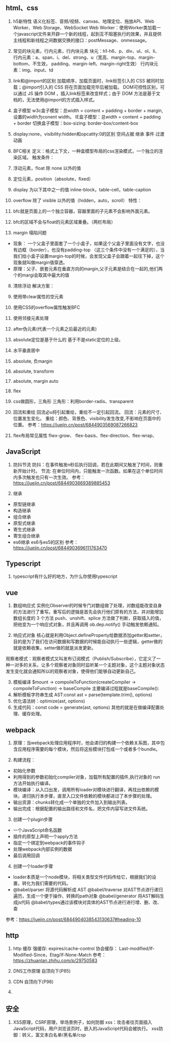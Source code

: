 ## html、css
1. h5新特性
语义化标签、音频/视频、canvas、地理定位、拖放API、Web Worker、Web Storage、WebSocket
Web Worker：使用Worker类加载一个javascript文件来开辟一个新的线程，起到互不阻塞执行的效果，并且提供主线程和新线程之间数据交换的接口：postMessage、onmessage。

2. 常见的块元素，行内元素，行内块元素
块元：h1-h6、p、div、ul、ol、li、
行内元素：a、span、i、del、strong、u（宽高、margin-top、margin-bottom、不生效， padding、margin-left、margin-right生效）
行内块元素：img、input、td

3. link和@import的区别
加载顺序，加载页面时，link标签引入的 CSS 被同时加载；@import引入的 CSS 将在页面加载完毕后被加载。
DOM可控性区别，可以通过 JS 操作 DOM ，插入link标签来改变样式；由于 DOM 方法是基于文档的，无法使用@import的方式插入样式。

4. 盒子模型
w3c盒子模型：总width = content + padding + border + margin, 设置的width为conent width。
IE盒子模型：总width = content + padding + border
切换盒子模型：box-sizing: border-box/content-box

5. display:none，visibility:hidden和opcatity:0的区别
空间占据
继承
事件
过渡动画

6. BFC相关
定义：格式上下文，一种盒模型布局的css渲染模式，一个独立的渲染区域。
触发条件：
  1. 浮动元素，float 除 none 以外的值
  2. 定位元素，position（absolute，fixed）
  3. display 为以下其中之一的值 inline-block，table-cell，table-caption
  4. overflow 除了 visible 以外的值（hidden，auto，scroll）
特性：
  1. bfc就是页面上的一个独立容器，容器里面的子元素不会影响外面元素。
  2. bfc的区域不会与float的元素区域重叠。（两栏布局）
  
7. margin 塌陷问题
* 现象： 一个父盒子里面套了一个小盒子，如果这个父盒子里面没有文字，也没有边框（border），也没有padding-top （这三个条件中没有一个满足的），当我们给小盒子设置margin-top的时候，会发现父盒子会跟着一起往下掉，这个现象就叫做margin值穿透。
* 原理：父子、嵌套元素在垂直方向的margin,父子元素是结合在一起的,他们两个的margi会取其中最大的值

8. 清除浮动
解决方案：
  1. 使用带clear属性的空元素
  2. 使用CSS的overflow属性触发BFC
  3. 使用邻接元素处理
  4. after伪元素(代表一个元素之后最近的元素)

9. absolute定位是基于什么的
基于不是static定位的上级。

10. 水平垂直居中
  1. absolute, 负margin
  2. absolute, transform
  2. absolute, margin auto
  2. flex

11. css做圆形，三角形
  三角形：利用border-radis、transparent

12. 回流和重绘
回流必u将引起重绘，重绘不一定引起回流。
回流：元素的尺寸、位置发生变化。
重绘：颜色、背景色、visibility发生改变,不影响在页面中的位置。
参考：https://juejin.cn/post/6844903569087266823

13. flex布局常见属性
flwx-grow、 flex-basis、flex-direction、flex-wrap、




## JavaScript
1. 防抖节流
防抖：在事件触发n秒后执行回调，若在此期间又触发了时间，则重新开始计时。
节流: 在单位时间内，只能触发一次函数。如果在这个单位时间内多次触发也只有一次生效。
参考：https://juejin.cn/post/6844903669389885453

2. 继承
  * 原型链继承
  * 构造继承
  * 组合继承
  * 原型式继承
  * 寄生式继承
  * 寄生组合继承
  * es6继承
  es6与es5的区别
参考：https://juejin.cn/post/6844903696111763470

## Typescript
1. typescript有什么好的地方，为什么你使用typescript



## vue
1. 数组响应式
实例化Observer的时候专门对数组做了处理，对数组能改变自身的方法进行了重写。重写后的逻辑是首先会执行他们原有的方法，并对能增加数组长度的 3 个方法 push、unshift、splice 方法做了判断，获取插入的值，把他变为一个响应式对象，并且再调用 ob.dep.notify() 手动触发依赖通知。

2. 响应式对象
核心就是利用Object.defineProperty给数据添加getter和setter，目的是为了我们在访问数据和写数据的时候能自动执行一些逻辑，getter做的就是依赖收集，setter做的就是派发更新。

观察者模式：观察者模式又叫发布订阅模式（Publish/Subscribe），它定义了一种一对多的关系，让多个观察者对象同时监听某一个主题对象，这个主题对象状态发生变化就会通知所以的观察者对象，使得他们能够自动更新自己。

3. 模板编译
$mount -> compoileToFunction(createCompiler -> compoileToFunction) -> baseCompile
主要编译过程就是baseCompile():
  1. 解析模板字符串生成 AST:const ast = parse(template.trim(), options)
  2. 优化语法树：optimize(ast, options)
  3. 生成代码：const code = generate(ast, options)
其他的就是在做编译配置处理、缓存处理。



## webpack
1. 原理：当webpack处理应用程序时，他会递归的构建一个依赖关系图，其中包含应用程序需要的每个模块，然后将这些模块打包成一个或者多个bundle。

2. 构建流程：
  * 初始化参数
  * 利用得到的参数初始化compiler对象，加载所有配置的插件,执行对象的 run 方法开始执行编译。
  * 模块编译：从入口出发，调用所有loader对模块进行翻译，再找出依赖的模块，递归执行本步骤，直至入口文件依赖的模块都进过了本步骤的处理。
  * 输出资源：chunks转化成一个单独的文件加入到输出列表。
  * 输出完成：根据配置的输出路径和文件名，把文件内容写进文件系统。

3. 创建一个plugin步骤
  * 一个JavaScript命名函数
  * 插件的原型上声明一个apply方法
  * 指定一个绑定到webpack的事件钩子
  * 处理webpack内部实例的数据
  * 最后调用回调

4. 创建一个loader步骤
  * loader本质是一个node模块，将相关类型文件代码传给它，根据我们的设置，转化为我们需要的代码。
  * @babel/parser 将源代码解析成 AST
    @babel/traverse 对AST节点进行递归遍历，生成一个便于操作、转换的path对象
    @babel/generator 将AST解码生成js代码
    @babel/types通过该模块对具体的AST节点进行进行增、删、改、查


参考：https://juejin.cn/post/6844904038543130637#heading-10




## http
1. http 缓存
强缓存: expires/cache-control
协会缓存： Last-modified/If-Modified-Since，Etag/If-None-Match
参考：https://zhuanlan.zhihu.com/p/29750583

2. DNS工作原理
自顶向下(P85)

3. CDN
自顶向下(P98)

4. 

## 安全
1. XSS原理，CSRF原理，举场景例子，如何防御
xss：攻击者往页面插入JavaScript代码，用户浏览该页时，嵌入的JavaScript代码会被执行。
xss防御：转义，富文本白名单/黑名单/csp